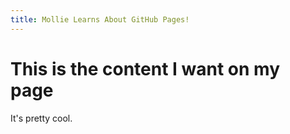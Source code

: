 ```yaml
---
title: Mollie Learns About GitHub Pages!
---
```


# This is the content I want on my page
It's pretty cool. 
